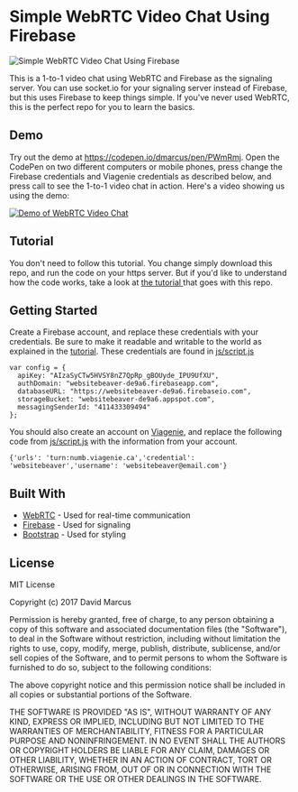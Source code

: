 # Simple WebRTC Video Chat Using Firebase

![Simple WebRTC Video Chat Using Firebase](https://user-images.githubusercontent.com/26162804/31845534-ac2cca0c-b5cf-11e7-8874-94c4d978fcb8.jpg)

This is a 1-to-1 video chat using WebRTC and Firebase as the signaling server. You can use socket.io for your signaling server instead of Firebase, but this uses Firebase to keep things simple. If you've never used WebRTC, this is the perfect repo for you to learn the basics.

## Demo

Try out the demo at https://codepen.io/dmarcus/pen/PWmRmj. Open the CodePen on two different computers or mobile phones, press change the Firebase credentials and Viagenie credentials as described below, and press call to see the 1-to-1 video chat in action. Here's a video showing us using the demo:

[![Demo of WebRTC Video Chat](https://user-images.githubusercontent.com/26162804/31845610-968e0372-b5d0-11e7-8533-63a383c27f98.jpg)](https://www.youtube.com/watch?v=VsPco9VYSfs)

## Tutorial

You don't need to follow this tutorial. You change simply download this repo, and run the code on your https server. But if you'd like to understand how the code works, take a look at [the tutorial ](https://websitebeaver.com/insanely-simple-webrtc-video-chat-using-firebase-with-codepen-demo) that goes with this repo.

## Getting Started

Create a Firebase account, and replace these credentials with your credentials. Be sure to make it readable and writable to the world as explained in the [tutorial](https://websitebeaver.com/insanely-simple-webrtc-video-chat-using-firebase-with-codepen-demo). These credentials are found in [js/script.js](https://github.com/WebsiteBeaver/simple-webrtc-video-chat-using-firebase/blob/master/js/script.js)

```
var config = {
  apiKey: "AIzaSyCTw5HVSY8nZ7QpRp_gBOUyde_IPU9UfXU",
  authDomain: "websitebeaver-de9a6.firebaseapp.com",
  databaseURL: "https://websitebeaver-de9a6.firebaseio.com",
  storageBucket: "websitebeaver-de9a6.appspot.com",
  messagingSenderId: "411433309494"
};
```

You should also create an account on [Viagenie](http://numb.viagenie.ca/), and replace the following code from [js/script.js](https://github.com/WebsiteBeaver/simple-webrtc-video-chat-using-firebase/blob/master/js/script.js) with the information from your account.

```
{'urls': 'turn:numb.viagenie.ca','credential': 'websitebeaver','username': 'websitebeaver@email.com'}
```

## Built With

* [WebRTC](https://webrtc.org/) - Used for real-time communication
* [Firebase](https://firebase.google.com/) - Used for signaling
* [Bootstrap](http://getbootstrap.com/) - Used for styling

## License

MIT License

Copyright (c) 2017 David Marcus

Permission is hereby granted, free of charge, to any person obtaining a copy
of this software and associated documentation files (the "Software"), to deal
in the Software without restriction, including without limitation the rights
to use, copy, modify, merge, publish, distribute, sublicense, and/or sell
copies of the Software, and to permit persons to whom the Software is
furnished to do so, subject to the following conditions:

The above copyright notice and this permission notice shall be included in all
copies or substantial portions of the Software.

THE SOFTWARE IS PROVIDED "AS IS", WITHOUT WARRANTY OF ANY KIND, EXPRESS OR
IMPLIED, INCLUDING BUT NOT LIMITED TO THE WARRANTIES OF MERCHANTABILITY,
FITNESS FOR A PARTICULAR PURPOSE AND NONINFRINGEMENT. IN NO EVENT SHALL THE
AUTHORS OR COPYRIGHT HOLDERS BE LIABLE FOR ANY CLAIM, DAMAGES OR OTHER
LIABILITY, WHETHER IN AN ACTION OF CONTRACT, TORT OR OTHERWISE, ARISING FROM,
OUT OF OR IN CONNECTION WITH THE SOFTWARE OR THE USE OR OTHER DEALINGS IN THE
SOFTWARE.

